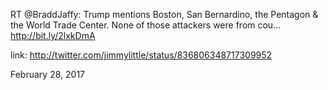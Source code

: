 RT @BraddJaffy: Trump mentions Boston, San Bernardino, the Pentagon &amp; the World Trade Center. None of those attackers were from cou… http://bit.ly/2lxkDmA 

link: http://twitter.com/jimmylittle/status/836806348717309952 

February 28, 2017